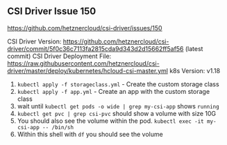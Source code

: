 ## CSI Driver Issue 150

https://github.com/hetznercloud/csi-driver/issues/150

CSI Driver Version: https://github.com/hetznercloud/csi-driver/commit/5f0c36c7113fa2815cda9d343d2d15662ff5af56 (latest commit)
CSI Driver Deployment File: https://raw.githubusercontent.com/hetznercloud/csi-driver/master/deploy/kubernetes/hcloud-csi-master.yml
k8s Version: v1.18

1. `kubectl apply -f storageclass.yml` - Create the custom storage class
2. `kubectl apply -f app.yml` - Create an app with the custom storage class
3. wait until `kubectl get pods -o wide | grep my-csi-app` shows `running`
4. `kubectl get pvc | grep csi-pvc` should show a volume with size 10G
5. You should also see the volume within the pod. `kubectl exec -it my-csi-app -- /bin/sh`
6. Within this shell with `df` you should see the volume
